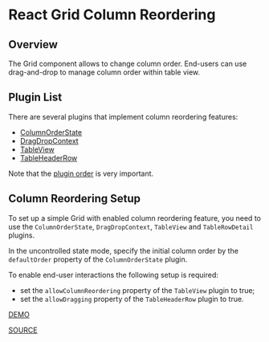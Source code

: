 # React Grid Column Reordering

## Overview

The Grid component allows to change column order. End-users can use drag-and-drop to manage column order within table view.

## Plugin List

There are several plugins that implement column reordering features:
- [ColumnOrderState](../reference/column-order-state.md)
- [DragDropContext](../reference/drag-drop-context.md)
- [TableView](../reference/table-view.md)
- [TableHeaderRow](../reference/table-header-row.md)

Note that the [plugin order](../README.md#plugin-order) is very important.

## Column Reordering Setup

To set up a simple Grid with enabled column reordering feature, you need to use the `ColumnOrderState`, `DragDropContext`, `TableView` and `TableRowDetail` plugins.

In the uncontrolled state mode, specify the initial column order by the `defaultOrder` property of the `ColumnOrderState` plugin.

To enable end-user interactions the following setup is required:
- set the `allowColumnReordering` property of the `TableView` plugin to true;
- set the `allowDragging` property of the `TableHeaderRow` plugin to true.

[DEMO](http://devexpress.github.io/devextreme-reactive/react/grid/demos/#/bootstrap3/column-reordering/uncontrolled)

[SOURCE](https://github.com/DevExpress/devextreme-reactive/tree/master/packages/dx-react-demos/src/bootstrap3/column-reordering/uncontrolled.jsx)
